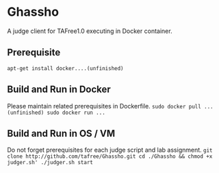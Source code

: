 # Ghassho
A judge client for TAFree1.0 executing in Docker container.

## Prerequisite
``
apt-get install docker....(unfinished)
``

## Build and Run in Docker
Please maintain related prerequisites in Dockerfile.
``
sudo docker pull ...(unfinished)
sudo docker run ...
``

## Build and Run in OS / VM   
Do not forget prerequisites for each judge script and lab assignment.
``
git clone http://github.com/tafree/Ghassho.git
cd ./Ghassho && chmod +x judger.sh'
./judger.sh start
``

